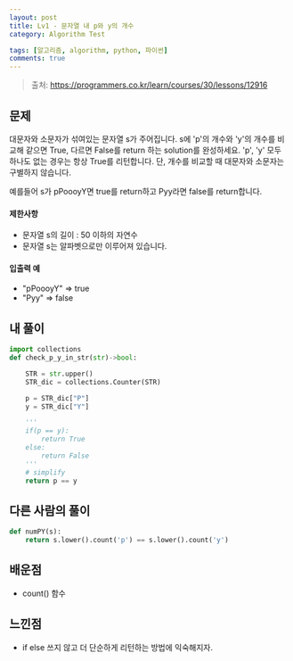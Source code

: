 ```yaml
---
layout: post
title: Lv1 - 문자열 내 p와 y의 개수
category: Algorithm Test

tags: [알고리즘, algorithm, python, 파이썬]
comments: true
---
```

> 출처: https://programmers.co.kr/learn/courses/30/lessons/12916

## 문제
대문자와 소문자가 섞여있는 문자열 s가 주어집니다.
s에 'p'의 개수와 'y'의 개수를 비교해 같으면 True, 다르면 False를 return 하는 solution를 완성하세요.
'p', 'y' 모두 하나도 없는 경우는 항상 True를 리턴합니다. 단, 개수를 비교할 때 대문자와 소문자는 구별하지 않습니다.


예를들어 s가 pPoooyY면 true를 return하고 Pyy라면 false를 return합니다.

#### 제한사항
- 문자열 s의 길이 : 50 이하의 자연수
- 문자열 s는 알파벳으로만 이루어져 있습니다.

#### 입출력 예
- "pPoooyY"  => true
- "Pyy"      => false

## 내 풀이
```python
import collections
def check_p_y_in_str(str)->bool:

    STR = str.upper()
    STR_dic = collections.Counter(STR)

    p = STR_dic["P"]
    y = STR_dic["Y"]

    '''
    if(p == y):
        return True
    else:
        return False
    '''
    # simplify
    return p == y
```

## 다른 사람의 풀이
```python
def numPY(s):
    return s.lower().count('p') == s.lower().count('y')
```

## 배운점
- count() 함수

## 느낀점
- if else 쓰지 않고 더 단순하게 리턴하는 방법에 익숙해지자.